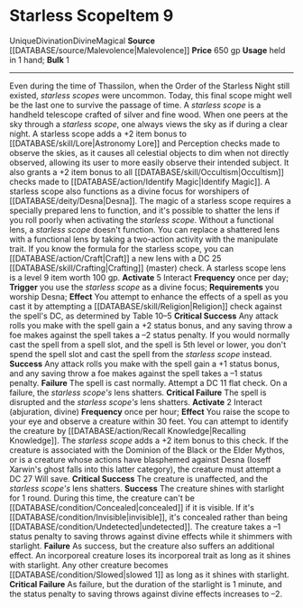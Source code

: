 ﻿---
bulk: '1'
id: '954'
item_category: Held Items
level: '9'
name: Starless Scope
price: 650 gp
rarity: Unique
school: Divination
source: '[[DATABASE/source/Malevolence|Malevolence]]'
subcategory: helditem
trait:
- '[[DATABASE/trait/Divination|Divination]]'
- '[[DATABASE/trait/Divine|Divine]]'
- '[[DATABASE/trait/Magical|Magical]]'
- '[[DATABASE/trait/Unique|Unique]]'
type: Item
usage: held in 1 hand

---
# Starless Scope<span class="item-type">Item 9</span>

<span class="trait-unique item-trait">Unique</span><span class="item-trait">Divination</span><span class="item-trait">Divine</span><span class="item-trait">Magical</span>
**Source** [[DATABASE/source/Malevolence|Malevolence]]
**Price** 650 gp
**Usage** held in 1 hand; **Bulk** 1

---
Even during the time of Thassilon, when the Order of the Starless Night still existed, _starless scopes_ were uncommon. Today, this final scope might well be the last one to survive the passage of time.
 A _starless scope_ is a handheld telescope crafted of silver and fine wood. When one peers at the sky through a _starless scope_, one always views the sky as if during a clear night. A starless scope adds a +2 item bonus to [[DATABASE/skill/Lore|Astronomy Lore]] and Perception checks made to observe the skies, as it causes all celestial objects to dim when not directly observed, allowing its user to more easily observe their intended subject. It also grants a +2 item bonus to all [[DATABASE/skill/Occultism|Occultism]] checks made to [[DATABASE/action/Identify Magic|Identify Magic]].
 A starless scope also functions as a divine focus for worshipers of [[DATABASE/deity/Desna|Desna]]. The magic of a starless scope requires a specially prepared lens to function, and it's possible to shatter the lens if you roll poorly when activating the _starless scope_.
 Without a functional lens, a _starless scope_ doesn't function. You can replace a shattered lens with a functional lens by taking a two-action activity with the manipulate trait. If you know the formula for the starless scope, you can [[DATABASE/action/Craft|Craft]] a new lens with a DC 25 [[DATABASE/skill/Crafting|Crafting]] (master) check. A starless scope lens is a level 9 item worth 100 gp.
**Activate** <span class="action-icon">5</span> Interact **Frequency** once per day; **Trigger** you use the _starless scope_ as a divine focus; **Requirements** you worship Desna; **Effect** You attempt to enhance the effects of a spell as you cast it by attempting a [[DATABASE/skill/Religion|Religion]] check against the spell's DC, as determined by Table 10–5
**Critical Success** Any attack rolls you make with the spell gain a +2 status bonus, and any saving throw a foe makes against the spell takes a –2 status penalty. If you would normally cast the spell from a spell slot, and the spell is 5th level or lower, you don't spend the spell slot and cast the spell from the _starless scope_ instead.
**Success** Any attack rolls you make with the spell gain a +1 status bonus, and any saving throw a foe makes against the spell takes a –1 status penalty.
**Failure** The spell is cast normally. Attempt a DC 11 flat check. On a failure, the _starless scope's_ lens shatters.
**Critical Failure** The spell is disrupted and the _starless scope's_ lens shatters.
**Activate** <span class="action-icon">2</span> Interact (abjuration, divine) **Frequency** once per hour; **Effect** You raise the scope to your eye and observe a creature within 30 feet. You can attempt to identify the creature by [[DATABASE/action/Recall Knowledge|Recalling Knowledge]]. The _starless scope_ adds a +2 item bonus to this check. If the creature is associated with the Dominion of the Black or the Elder Mythos, or is a creature whose actions have blasphemed against Desna (Ioseff Xarwin's ghost falls into this latter category), the creature must attempt a DC 27 Will save.
**Critical Success** The creature is unaffected, and the _starless scope's_ lens shatters.
**Success** The creature shines with starlight for 1 round. During this time, the creature can't be [[DATABASE/condition/Concealed|concealed]] if it is visible. If it's [[DATABASE/condition/Invisible|invisible]], it's concealed rather than being [[DATABASE/condition/Undetected|undetected]]. The creature takes a –1 status penalty to saving throws against divine effects while it shimmers with starlight.
**Failure** As success, but the creature also suffers an additional effect. An incorporeal creature loses its incorporeal trait as long as it shines with starlight. Any other creature becomes [[DATABASE/condition/Slowed|slowed 1]] as long as it shines with starlight.
**Critical Failure** As failure, but the duration of the starlight is 1 minute, and the status penalty to saving throws against divine effects increases to –2.